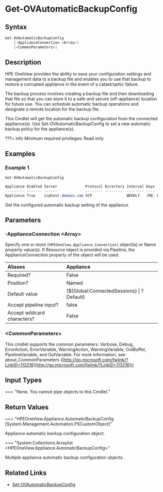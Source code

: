 ﻿---
description: Retrieve automatic appliance backup configuration.
---

# Get-OVAutomaticBackupConfig

## Syntax

```powershell
Get-OVAutomaticBackupConfig
    [-ApplianceConnection <Array>]
    [<CommonParameters>]
```

## Description

HPE OneView provides the ability to save your configuration settings and management data to a backup file and enables you to use that backup to restore a corrupted appliance in the event of a catastrophic failure.

The backup process involves creating a backup file and then downloading that file so that you can store it to a safe and secure (off-appliance) location for future use. You can schedule automatic backup operations and designate a remote location for the backup file.

This Cmdlet will get the automatic backup configuration from the connected appliance(s). Use Set-OVAutomaticBackupConfig to set a new automatic backup policy for the appliance(s).

???+ info
    Minimum required privileges: Read only
    

## Examples

###  Example 1 

```powershell
Get-OVAutomaticBackupConfig

Appliance Enabled Server             Protocol Directory Interval Days         Time
--------- ------- ------             -------- --------- -------- ----         ----
Appliance True    scphost.domain.com SCP                WEEKLY   {MO, WE, FR} 18:00
```

Get the configured automatic backup setting of the appliance.

## Parameters

### -ApplianceConnection &lt;Array&gt;

Specify one or more `[HPEOneView.Appliance.Connection]` object(s) or Name property value(s). If Resource object is provided via Pipeline, the ApplianceConnection property of the object will be used.

| Aliases | Appliance |
| :--- | :--- |
| Required? | False |
| Position? | Named |
| Default value | (${Global:ConnectedSessions} &vert; ? Default) |
| Accept pipeline input? | false |
| Accept wildcard characters? | False |

### &lt;CommonParameters&gt;

This cmdlet supports the common parameters: Verbose, Debug, ErrorAction, ErrorVariable, WarningAction, WarningVariable, OutBuffer, PipelineVariable, and OutVariable. For more information, see about\_CommonParameters \([http://go.microsoft.com/fwlink/?LinkID=113216](http://go.microsoft.com/fwlink/?LinkID=113216)\)

## Input Types

=== "None.  You cannot pipe objects to this Cmdlet."
 

 

## Return Values

=== "HPEOneView.Appliance.AutomaticBackupConfig [System.Management.Automation.PSCustomObject]"
 
Appliance automatic backup configuration object.
 

=== "System.Collections.Arraylist <HPEOneView.Appliance.AutomaticBackupConfig>"
 
Multiple appliance automatic backup configuration objects.
 

## Related Links

* [Set-OVAutomaticBackupConfig](set-ovautomaticbackupconfig.md)
